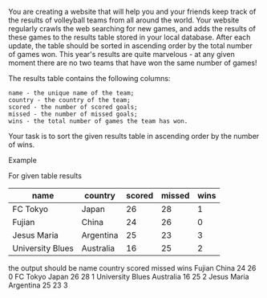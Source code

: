 You are creating a website that will help you and your friends keep track of the results of volleyball teams from all around the world. Your website regularly crawls the web searching for new games, and adds the results of these games to the results table stored in your local database. After each update, the table should be sorted in ascending order by the total number of games won. This year's results are quite marvelous - at any given moment there are no two teams that have won the same number of games!

The results table contains the following columns:

    name - the unique name of the team;
    country - the country of the team;
    scored - the number of scored goals;
    missed - the number of missed goals;
    wins - the total number of games the team has won.

Your task is to sort the given results table in ascending order by the number of wins.

Example

For given table results

|name |	country  |	scored |missed | wins
|----|----|----|----|----|
|FC Tokyo |	Japan |	26 |28 |1
|Fujian  | China |	24 |26 |0
|Jesus Maria |	Argentina | 25 |23 |3
|University Blues | Australia | 16 |25 |2

the output should be
name 	country 	scored 	missed 	wins
Fujian 	China 	24 	26 	0
FC Tokyo 	Japan 	26 	28 	1
University Blues 	Australia 	16 	25 	2
Jesus Maria 	Argentina 	25 	23 	3


